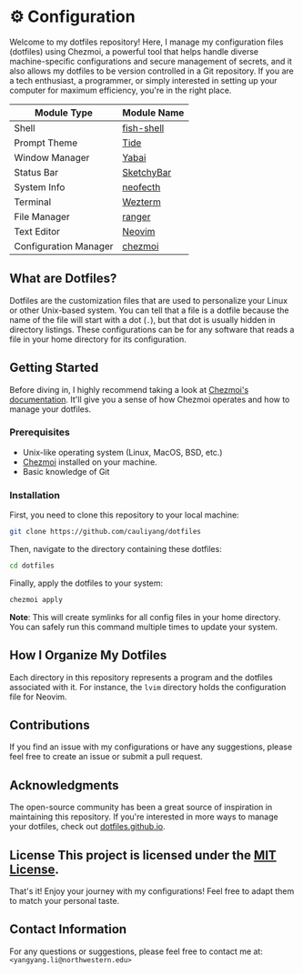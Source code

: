 # ⚙️ Configuration

Welcome to my dotfiles repository! Here, I manage my configuration files (dotfiles) using Chezmoi, a powerful tool that helps handle diverse machine-specific configurations and secure management of secrets, and it also allows my dotfiles to be version controlled in a Git repository.
If you are a tech enthusiast, a programmer, or simply interested in setting up your computer for maximum efficiency, you're in the right place.

| Module Type           | Module Name  |
| --------------------- | ------------ |
| Shell                 | [fish-shell] |
| Prompt Theme          | [Tide]       |
| Window Manager        | [Yabai]      |
| Status Bar            | [SketchyBar] |
| System Info           | [neofecth]   |
| Terminal              | [Wezterm]    |
| File Manager          | [ranger]     |
| Text Editor           | [Neovim]     |
| Configuration Manager | [chezmoi]    |

## What are Dotfiles?

Dotfiles are the customization files that are used to personalize your Linux or other Unix-based system.
You can tell that a file is a dotfile because the name of the file will start with a dot (`.`), but that dot is usually hidden in directory listings.
These configurations can be for any software that reads a file in your home directory for its configuration.

## Getting Started

Before diving in, I highly recommend taking a look at [Chezmoi's documentation](https://github.com/twpayne/chezmoi/blob/master/docs/README.md).
It'll give you a sense of how Chezmoi operates and how to manage your dotfiles.

### Prerequisites

- Unix-like operating system (Linux, MacOS, BSD, etc.)
- [Chezmoi](https://github.com/twpayne/chezmoi) installed on your machine.
- Basic knowledge of Git

### Installation

First, you need to clone this repository to your local machine:

```bash
git clone https://github.com/cauliyang/dotfiles
```

Then, navigate to the directory containing these dotfiles:

```bash
cd dotfiles
```

Finally, apply the dotfiles to your system:

```bash
chezmoi apply
```

**Note**: This will create symlinks for all config files in your home directory. You can safely run this command multiple times to update your system.

## How I Organize My Dotfiles

Each directory in this repository represents a program and the dotfiles associated with it. For instance, the `lvim` directory holds the configuration file for Neovim.

## Contributions

If you find an issue with my configurations or have any suggestions, please feel free to create an issue or submit a pull request.

## Acknowledgments

The open-source community has been a great source of inspiration in maintaining this repository.
If you're interested in more ways to manage your dotfiles, check out [dotfiles.github.io](https://dotfiles.github.io/).

## License This project is licensed under the [MIT License](https://opensource.org/licenses/MIT).

That's it! Enjoy your journey with my configurations! Feel free to adapt them to match your personal taste.

## Contact Information

For any questions or suggestions, please feel free to contact me at:
`<yangyang.li@northwestern.edu>`

[sketchybar]: https://github.com/FelixKratz/SketchyBar
[yabai]: https://github.com/koekeishiya/yabai
[fish-shell]: https://github.com/fish-shell/fish-shell
[Tide]: https://github.com/IlanCosman/tide
[neofecth]: https://github.com/dylanaraps/neofetch
[wezterm]: https://wezfurlong.org/wezterm
[ranger]: https://github.com/ranger/ranger
[neovim]: https://github.com/neovim/neovim
[chezmoi]: https://www.chezmoi.io

